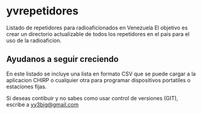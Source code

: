 # yvrepetidores
Listado de repetidores para radioaficionados en Venezuela
El objetivo es crear un directorio actualizable de todos los repetidores
en el pais para el uso de la radioaficion. 

## Ayudanos a seguir creciendo
En este listado se incluye una lista en formato CSV que se puede cargar
a la aplicacion CHIRP o cualquier otra para programar dispositivos 
portatiles o estaciones fijas.

Si deseas contibuir y no sabes como usar control de versiones (GIT), 
escribe a yy3big@gmail.com
